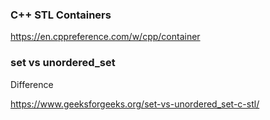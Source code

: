 ### C++ STL Containers

https://en.cppreference.com/w/cpp/container 

### set vs unordered_set

Difference

https://www.geeksforgeeks.org/set-vs-unordered_set-c-stl/